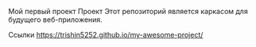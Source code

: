 Мой первый проект
Проект
Этот репозиторий является каркасом для будущего веб-приложения.

Ссылки 
https://trishin5252.github.io/my-awesome-project/
